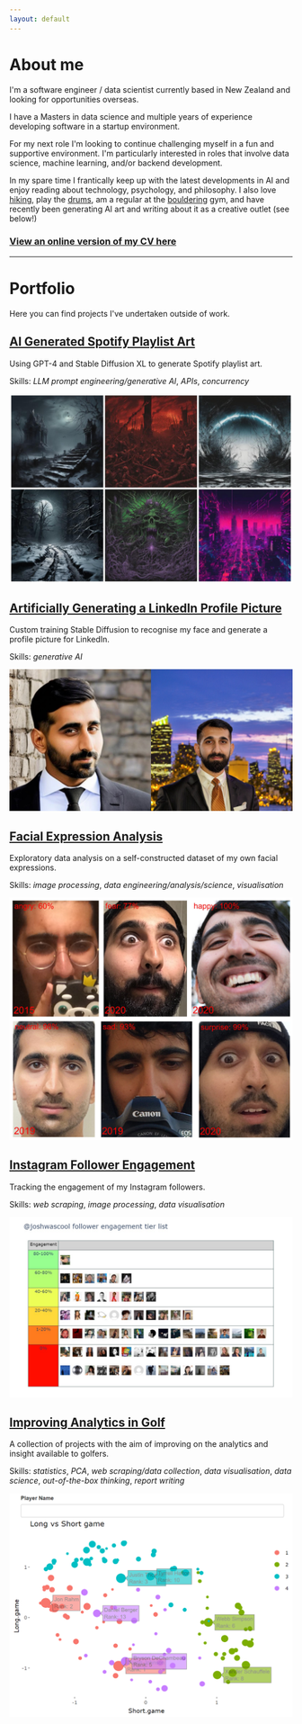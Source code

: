 ```yaml
---
layout: default
---
```



# About me

I'm a software engineer / data scientist currently based in New Zealand and looking for opportunities overseas.

I have a Masters in data science and multiple years of experience developing software in a startup environment. 

For my next role I'm looking to continue challenging myself in a fun and supportive environment. I'm particularly interested in roles that involve data science, machine learning, and/or backend development.

In my spare time I frantically keep up with the latest developments in AI and enjoy reading about technology, psychology, and philosophy. I also love <a href="/assets/img/hobbies/IMG_8165.jpeg" target="_blank">hiking</a>, play the <a href="/assets/img/hobbies/IMG_9814.jpeg" target="_blank">drums</a>, am a regular at the <a href="/assets/img/hobbies/IMG_5928.jpeg" target="_blank">bouldering</a> gym, and have recently been generating AI art and writing about it as a creative outlet (see below!)


### [View an online version of my CV here](./cv/index.html)

---

# Portfolio

Here you can find projects I've undertaken outside of work.



## [AI Generated Spotify Playlist Art](/portfolio/playlist-art.html)

Using GPT-4 and Stable Diffusion XL to generate Spotify playlist art.

Skills: _LLM prompt engineering/generative AI_, _APIs_, _concurrency_

<a href="/portfolio/playlist-art.html">
  <img src="/assets/img/playlist_art/playlist_art.jpg" alt="Playlist Art">
</a>

<br>

## [Artificially Generating a LinkedIn Profile Picture](/portfolio/linkedin-photo.html)

Custom training Stable Diffusion to recognise my face and generate a profile picture for LinkedIn.

Skills: _generative AI_

<a href="/portfolio/linkedin-photo.html">
  <img src="/assets/img/linkedin/cover.jpg" alt="AI Generated LinkedIn Profile Pictures">
</a>

<br>

## [Facial Expression Analysis](/portfolio/expression-analysis.html)

Exploratory data analysis on a self-constructed dataset of my own facial expressions.

Skills: _image processing_, _data engineering/analysis/science_, _visualisation_

<a href="/portfolio/expression-analysis.html">
  <img src="/assets/img/facial_expressions/mostpotent.jpg" alt="Facial Expression Analysis">
</a>

<br>

## [Instagram Follower Engagement](/portfolio/follower-engagement.html)

Tracking the engagement of my Instagram followers.

Skills: _web scraping_, _image processing_, _data visualisation_

<a href="/portfolio/follower-engagement.html">
  <img class="figure-even-pad" src="/assets/img/follower_engagement/engagement.jpg" alt="Instagram Follower Engagement">
</a>

<br>

## [Improving Analytics in Golf](/portfolio/golf-analytics.html)

A collection of projects with the aim of improving on the analytics and insight available to golfers.

Skills: _statistics_, _PCA_, _web scraping/data collection_, _data visualisation_, _data science_, _out-of-the-box thinking_, _report writing_

<a href="/portfolio/golf-analytics.html">
  <img class="figure-even-pad" src="/assets/img/dissertation/cluster_vis.png" alt="Golf Clustering">
</a>
